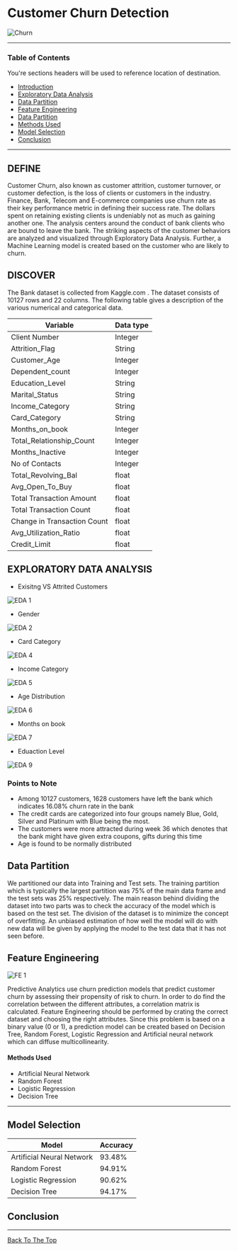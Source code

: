 
# Customer Churn Detection 

![Churn](https://user-images.githubusercontent.com/68263684/106863485-d975ed80-6685-11eb-8af8-e44ce13f3e84.png)


---

### Table of Contents
You're sections headers will be used to reference location of destination.

- [Introduction](#Introduction)
- [Exploratory Data Analysis](#Exploratory-Data-Analysis)
- [Data Partition](#Data-Partition)
- [Feature Engineering](#Feature-Engineering)
- [Data Partition](#Data-Partition)
- [Methods Used](#Methods-Used)
- [Model Selection](#Model-Selection)
- [Conclusion](#Conclusion)

---

## DEFINE

Customer Churn, also known as customer attrition, customer turnover, or customer defection, is the loss of clients or customers in the industry. Finance, Bank, Telecom and E-commerce companies use churn rate as their key performance metric in defining their success rate. The dollars spent on retaining existing clients is undeniably not as much as gaining another one. The analysis centers around the conduct of bank clients who are bound to leave the bank. The striking aspects of the customer behaviors are analyzed and visualized through Exploratory Data Analysis. Further, a Machine Learning model is created based on the customer who are likely to churn.

## DISCOVER

The Bank dataset is collected from Kaggle.com . The dataset consists of 10127 rows and 22 columns. The following table gives a description of the various numerical and categorical data.

| Variable  | Data type |
| ------------- | ------------- |
| Client Number  | Integer  |
| Attrition_Flag  | String  |
| Customer_Age  | Integer  |
| Dependent_count  | Integer  |
| Education_Level  | String |
| Marital_Status  | String  |
| Income_Category  | String  |
| Card_Category | String  |
| Months_on_book  | Integer  |
| Total_Relationship_Count  | Integer  |
| Months_Inactive  | Integer  |
| No of Contacts  | Integer  |
| Total_Revolving_Bal  | float  |
| Avg_Open_To_Buy  | float  |
| Total Transaction Amount  | float  |
| Total Transaction Count  | float  |
| Change in Transaction Count  | float  |
| Avg_Utilization_Ratio  | float  |
| Credit_Limit  | float  |


## EXPLORATORY DATA ANALYSIS

- Exisitng VS Attrited Customers

![EDA 1](https://user-images.githubusercontent.com/68263684/106864030-98320d80-6686-11eb-817c-6742bc6ccc38.png)

- Gender

![EDA 2](https://user-images.githubusercontent.com/68263684/106864406-0f67a180-6687-11eb-80d1-8a47a30171a0.png)

- Card Category

![EDA 4](https://user-images.githubusercontent.com/68263684/106864525-3b832280-6687-11eb-9be4-039991573571.png)

- Income Category

![EDA 5](https://user-images.githubusercontent.com/68263684/106864602-5786c400-6687-11eb-9407-a63516c7654a.png)

- Age Distribution

![EDA 6](https://user-images.githubusercontent.com/68263684/106864721-7edd9100-6687-11eb-8ad2-9caa796e160b.png)

- Months on book

![EDA 7](https://user-images.githubusercontent.com/68263684/106864798-961c7e80-6687-11eb-854b-abc79b44f58f.png)

- Eduaction Level

![EDA 9](https://user-images.githubusercontent.com/68263684/106864999-cf54ee80-6687-11eb-9aaf-872212a2a259.png)

### Points to Note

- Among 10127 customers, 1628 customers have left the bank which indicates 16.08% churn rate in the bank
- The credit cards are categorized into four groups namely Blue, Gold, Silver and Platinum with Blue being the most.
- The customers were more attracted during week 36 which denotes that the bank might have given extra coupons, gifts during this time
- Age is found to be normally distributed


## Data Partition

We partitioned our data into Training and Test sets. The training partition which is typically the largest partition was 75% of the main data frame and the test sets was 25% respectively. The main reason behind dividing the dataset into two parts was to check the accuracy of the model which is based on the test set. The division of the dataset is to minimize the concept of overfitting. An unbiased estimation of how well the model will do with new data will be given by applying the model to the test data that it has not seen before.

## Feature Engineering

![FE 1](https://user-images.githubusercontent.com/68263684/106865893-07a8fc80-6689-11eb-93e1-13f8b85c0008.png)

Predictive Analytics use churn prediction models that predict customer churn by assessing their propensity of risk to churn. In order to do find the correlation between the different attributes, a correlation matrix is calculated. Feature Engineering should be performed by crating the correct dataset and choosing the right attributes. Since this problem is based on a binary value (0 or 1), a prediction model can be created based on Decision Tree, Random Forest, Logistic Regression and Artificial neural network which can diffuse multicollinearity. 

#### Methods Used

- Artificial Neural Network
- Random Forest
- Logistic Regression
- Decision Tree 



---

## Model Selection

| Model  | Accuracy |
| ------------- | ------------- |
| Artificial Neural Network  | 93.48%  |
| Random Forest  | 94.91%  |
| Logistic Regression  | 90.62%  |
| Decision Tree  | 94.17%  |

## Conclusion

---
[Back To The Top](#Customer-Churn-Detection)
